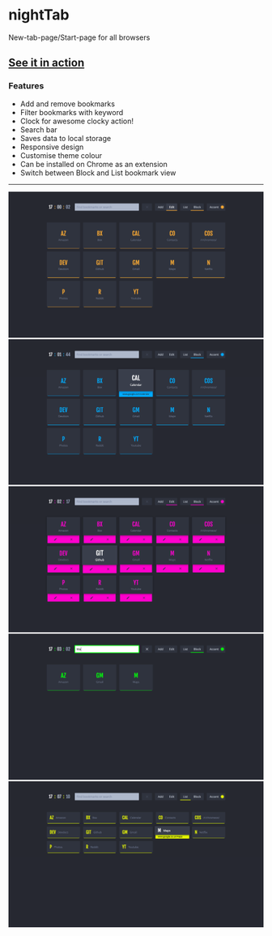 # nightTab
New-tab-page/Start-page for all browsers

## [See it in action](https://zombiefox.github.io/nightTab/)

### Features
- Add and remove bookmarks
- Filter bookmarks with keyword
- Clock for awesome clocky action!
- Search bar
- Saves data to local storage
- Responsive design
- Customise theme colour
- Can be installed on Chrome as an extension
- Switch between Block and List bookmark view

---

![alt Screenshot 1](screenshots/screenshot-001.png)
![alt Screenshot 2](screenshots/screenshot-002.png)
![alt Screenshot 3](screenshots/screenshot-003.png)
![alt Screenshot 4](screenshots/screenshot-004.png)
![alt Screenshot 4](screenshots/screenshot-005.png)
